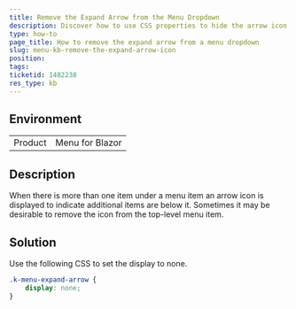 ```yaml
---
title: Remove the Expand Arrow from the Menu Dropdown
description: Discover how to use CSS properties to hide the arrow icon from the menu dropdown
type: how-to
page_title: How to remove the expand arrow from a menu dropdown
slug: menu-kb-remove-the-expand-arrow-icon
position: 
tags: 
ticketid: 1482238
res_type: kb
---
```


## Environment
<table>
	<tbody>
		<tr>
			<td>Product</td>
			<td>Menu for Blazor</td>
		</tr>
	</tbody>
</table>


## Description

When there is more than one item under a menu item an arrow icon is displayed to indicate additional items are below it. Sometimes it may be desirable to remove the icon from the top-level menu item.

## Solution

Use the following CSS to set the display to none.

```` CSS
.k-menu-expand-arrow {
	display: none;
}
````

